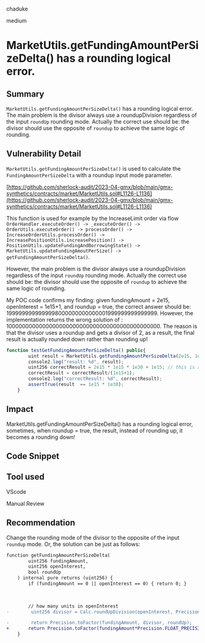 chaduke

medium

# MarketUtils.getFundingAmountPerSizeDelta() has a rounding logical error.

## Summary
``MarketUtils.getFundingAmountPerSizeDelta()`` has a rounding logical error. The main problem is the divisor always use a roundupDivision regardless of the input ``roundUp`` rounding mode. Actually the correct use should be: the divisor should use the opposite of ``roundup`` to achieve the same logic of rounding. 


## Vulnerability Detail
``MarketUtils.getFundingAmountPerSizeDelta()`` is used to calculate the ``FundingAmountPerSizeDelta`` with a roundup input mode parameter. 

[https://github.com/sherlock-audit/2023-04-gmx/blob/main/gmx-synthetics/contracts/market/MarketUtils.sol#L1126-L1136](https://github.com/sherlock-audit/2023-04-gmx/blob/main/gmx-synthetics/contracts/market/MarketUtils.sol#L1126-L1136)

This function is used for example by the IncreaseLimit order via flow ``OrderHandler.executeOrder() -> _executeOrder() -> OrderUtils.executeOrder() -> processOrder() -> IncreaseOrderUtils.processOrder() -> IncreasePositionUtils.increasePosition() -> PositionUtils.updateFundingAndBorrowingState() -> MarketUtils.updateFundingAmoutPerSize() -> getFundingAmountPerSizeDelta()``.

However, the main problem is the divisor always use a roundupDivision regardless of the input ``roundUp`` rounding mode. Actually the correct use should be: the divisor should use the opposite of ``roundup`` to achieve the same logic of rounding. 

My POC code confirms my finding: given fundingAmount = 2e15, openInterest = 1e15+1, and roundup = true, the correct answer should be: 1999999999999998000000000000001999999999999999. However, the implementation returns the wrong solution of : 1000000000000000000000000000000000000000000000. The reason is that the divisor uses a roundup and gets a divisor of 2, as a result, the final result is actually rounded down rather than rounding up!

```javascript
function testGetFundingAmountPerSizeDelta() public{
        uint result = MarketUtils.getFundingAmountPerSizeDelta(2e15, 1e15+1, true);
        console2.log("result: %d", result);
        uint256 correctResult = 2e15 * 1e15 * 1e30 + 1e15; // this is a real round up
        correctResult = correctResult/(1e15+1);
        console2.log("correctResult: %d", correctResult);
        assertTrue(result  == 1e15 * 1e30);
    }
```

## Impact
MarketUtils.getFundingAmountPerSizeDelta() has a rounding logical error, sometimes, when roundup = true, the result, instead of rounding up, it becomes a rounding down!

## Code Snippet

## Tool used
VScode

Manual Review

## Recommendation
Change the rounding mode of the divisor to the opposite of the input ``roundup`` mode. Or, the solution can be just as follows: 

```diff
function getFundingAmountPerSizeDelta(
        uint256 fundingAmount,
        uint256 openInterest,
        bool roundUp
    ) internal pure returns (uint256) {
        if (fundingAmount == 0 || openInterest == 0) { return 0; }
     
       

        // how many units in openInterest
-        uint256 divisor = Calc.roundUpDivision(openInterest, Precision.FLOAT_PRECISION_SQRT);

-        return Precision.toFactor(fundingAmount, divisor, roundUp);
+       return Precision.toFactor(fundingAmount*Precision.FLOAT_PRECISION_SQRT, openInterest, roundUp
    }
```